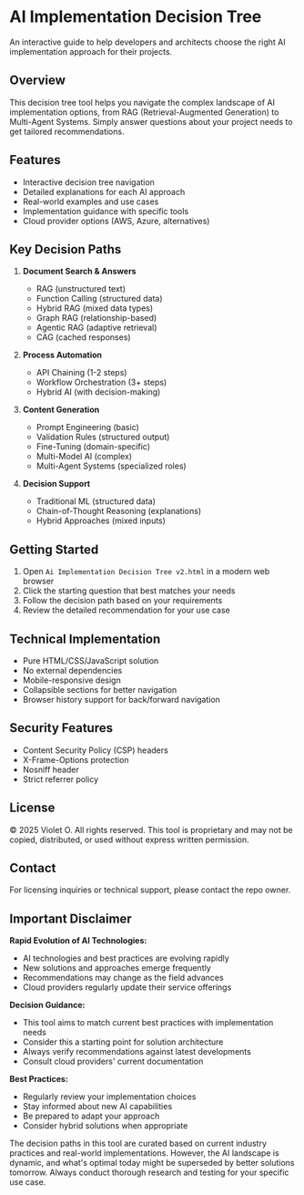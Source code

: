 # AI Implementation Decision Tree

An interactive guide to help developers and architects choose the right AI implementation approach for their projects.

## Overview

This decision tree tool helps you navigate the complex landscape of AI implementation options, from RAG (Retrieval-Augmented Generation) to Multi-Agent Systems. Simply answer questions about your project needs to get tailored recommendations.

## Features

- Interactive decision tree navigation
- Detailed explanations for each AI approach
- Real-world examples and use cases
- Implementation guidance with specific tools
- Cloud provider options (AWS, Azure, alternatives)

## Key Decision Paths

1. **Document Search & Answers**
   - RAG (unstructured text)
   - Function Calling (structured data)
   - Hybrid RAG (mixed data types)
   - Graph RAG (relationship-based)
   - Agentic RAG (adaptive retrieval)
   - CAG (cached responses)

2. **Process Automation**
   - API Chaining (1-2 steps)
   - Workflow Orchestration (3+ steps)
   - Hybrid AI (with decision-making)

3. **Content Generation**
   - Prompt Engineering (basic)
   - Validation Rules (structured output)
   - Fine-Tuning (domain-specific)
   - Multi-Model AI (complex)
   - Multi-Agent Systems (specialized roles)

4. **Decision Support**
   - Traditional ML (structured data)
   - Chain-of-Thought Reasoning (explanations)
   - Hybrid Approaches (mixed inputs)

## Getting Started

1. Open `Ai Implementation Decision Tree v2.html` in a modern web browser
2. Click the starting question that best matches your needs
3. Follow the decision path based on your requirements
4. Review the detailed recommendation for your use case

## Technical Implementation

- Pure HTML/CSS/JavaScript solution
- No external dependencies
- Mobile-responsive design
- Collapsible sections for better navigation
- Browser history support for back/forward navigation

## Security Features

- Content Security Policy (CSP) headers
- X-Frame-Options protection
- Nosniff header
- Strict referrer policy

## License

© 2025 Violet O. All rights reserved. This tool is proprietary and may not be copied, distributed, or used without express written permission.

## Contact

For licensing inquiries or technical support, please contact the repo owner.

## Important Disclaimer

**Rapid Evolution of AI Technologies:**
- AI technologies and best practices are evolving rapidly
- New solutions and approaches emerge frequently
- Recommendations may change as the field advances
- Cloud providers regularly update their service offerings

**Decision Guidance:**
- This tool aims to match current best practices with implementation needs
- Consider this a starting point for solution architecture
- Always verify recommendations against latest developments
- Consult cloud providers' current documentation

**Best Practices:**
- Regularly review your implementation choices
- Stay informed about new AI capabilities
- Be prepared to adapt your approach
- Consider hybrid solutions when appropriate

The decision paths in this tool are curated based on current industry practices and real-world implementations. However, the AI landscape is dynamic, and what's optimal today might be superseded by better solutions tomorrow. Always conduct thorough research and testing for your specific use case.
